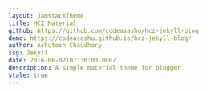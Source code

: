 ```yaml
---
layout: JamstackTheme
title: HCZ Material
github: https://github.com/codeasashu/hcz-jekyll-blog
demo: https://codeasashu.github.io/hcz-jekyll-blog/
author: Ashutosh Chaudhary
ssg: Jekyll
date: 2016-06-02T07:30:03.000Z
description: A simple material theme for blogger
stale: true
---
```

